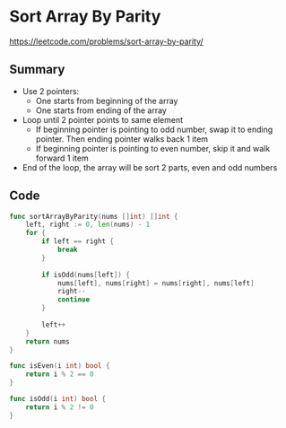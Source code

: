 # Sort Array By Parity

https://leetcode.com/problems/sort-array-by-parity/

## Summary

 - Use 2 pointers:
	 - One starts from beginning of the array
	 - One starts from ending of the array
 - Loop until 2 pointer points to same element
	 - If beginning pointer is pointing to odd number, swap it to ending pointer. Then ending pointer walks back 1 item
	 - If beginning pointer is pointing to even number, skip it and walk forward 1 item
 - End of the loop, the array will be sort 2 parts, even and odd numbers

## Code

```go
func sortArrayByParity(nums []int) []int {
    left, right := 0, len(nums) - 1
    for {
        if left == right {
            break
        }
        
        if isOdd(nums[left]) {
            nums[left], nums[right] = nums[right], nums[left]
            right--
            continue
        }
        
        left++
    }
    return nums
}

func isEven(i int) bool {
    return i % 2 == 0
}

func isOdd(i int) bool {
    return i % 2 != 0
}
```
